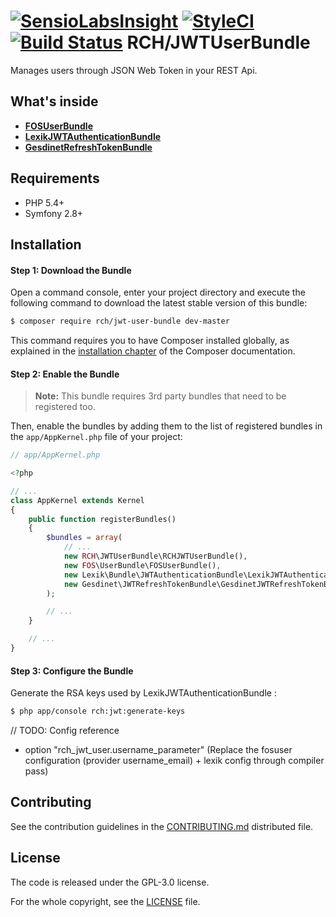 [![SensioLabsInsight](https://insight.sensiolabs.com/projects/021204ec-db7b-44d1-8d84-9bd9cd3a9ded/mini.png)](https://insight.sensiolabs.com/projects/021204ec-db7b-44d1-8d84-9bd9cd3a9ded)
[![StyleCI](https://styleci.io/repos/49818109/shield)](https://styleci.io/repos/49818109)
[![Build Status](https://travis-ci.org/chalasr/RCHJWTUserBundle.svg?branch=master)](https://travis-ci.org/chalasr/RCHJWTUserBundle)
RCH/JWTUserBundle
=================

Manages users through JSON Web Token in your REST Api.

What's inside
-------------

- [__FOSUserBundle__](https://github.com/FriendsOfSymfony/FOSUserBundle)
- [__LexikJWTAuthenticationBundle__](https://github.com/lexik/LexikJWTAuthenticationBundle)
- [__GesdinetRefreshTokenBundle__](https://github.com/gesdinet/JWTRefreshTokenBundle)

Requirements
------------

- PHP 5.4+
- Symfony 2.8+

Installation
------------

#### Step 1: Download the Bundle


Open a command console, enter your project directory and execute the
following command to download the latest stable version of this bundle:

```bash
$ composer require rch/jwt-user-bundle dev-master
```

This command requires you to have Composer installed globally, as explained
in the [installation chapter](https://getcomposer.org/doc/00-intro.md)
of the Composer documentation.

#### Step 2: Enable the Bundle

> __Note:__ This bundle requires 3rd party bundles that need to be registered too.

Then, enable the bundles by adding them to the list of registered bundles
in the `app/AppKernel.php` file of your project:

```php
// app/AppKernel.php

<?php

// ...
class AppKernel extends Kernel
{
    public function registerBundles()
    {
        $bundles = array(
            // ...
            new RCH\JWTUserBundle\RCHJWTUserBundle(),
            new FOS\UserBundle\FOSUserBundle(),
            new Lexik\Bundle\JWTAuthenticationBundle\LexikJWTAuthenticationBundle(),
            new Gesdinet\JWTRefreshTokenBundle\GesdinetJWTRefreshTokenBundle(),
        );

        // ...
    }

    // ...
}
```

#### Step 3: Configure the Bundle

Generate the RSA keys used by LexikJWTAuthenticationBundle :

```bash
$ php app/console rch:jwt:generate-keys
```

// TODO:
Config reference 
- option "rch_jwt_user.username_parameter" (Replace the fosuser configuration (provider username_email) + lexik config through compiler pass)


Contributing
------------

See the contribution guidelines in the [CONTRIBUTING.md](CONTRIBUTING.md) distributed file.

License
-------

The code is released under the GPL-3.0 license.

For the whole copyright, see the [LICENSE](LICENSE) file.
